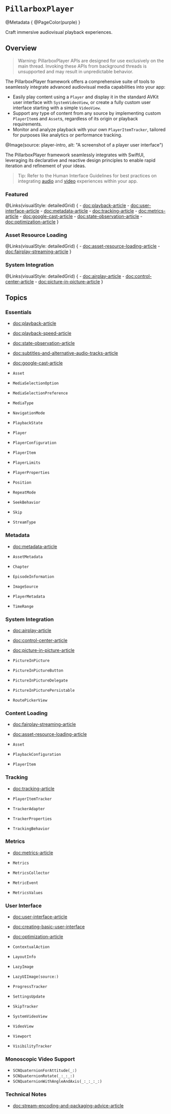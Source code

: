# ``PillarboxPlayer``

@Metadata {
    @PageColor(purple)
}

Craft immersive audiovisual playback experiences.

## Overview

> Warning: PillarboxPlayer APIs are designed for use exclusively on the main thread. Invoking these APIs from background threads is unsupported and may result in unpredictable behavior.

The PillarboxPlayer framework offers a comprehensive suite of tools to seamlessly integrate advanced audiovisual media capabilities into your app:

- Easily play content using a ``Player`` and display it in the standard AVKit user interface with ``SystemVideoView``, or create a fully custom user interface starting with a simple ``VideoView``.
- Support any type of content from any source by implementing custom ``PlayerItem``s and ``Asset``s, regardless of its origin or playback requirements.
- Monitor and analyze playback with your own ``PlayerItemTracker``, tailored for purposes like analytics or performance tracking.

@Image(source: player-intro, alt: "A screenshot of a player user interface")

The PillarboxPlayer framework seamlessly integrates with SwiftUI, leveraging its declarative and reactive design principles to enable rapid iteration and refinement of your ideas.

> Tip: Refer to the Human Interface Guidelines for best practices on integrating [audio](https://developer.apple.com/design/human-interface-guidelines/playing-audio) and [video](https://developer.apple.com/design/human-interface-guidelines/playing-video) experiences within your app.

### Featured

@Links(visualStyle: detailedGrid) {
    - <doc:playback-article>
    - <doc:user-interface-article>
    - <doc:metadata-article>
    - <doc:tracking-article>
    - <doc:metrics-article>
    - <doc:google-cast-article>
    - <doc:state-observation-article>
    - <doc:optimization-article>
}

### Asset Resource Loading

@Links(visualStyle: detailedGrid) {
    - <doc:asset-resource-loading-article>
    - <doc:fairplay-streaming-article>
}

### System Integration

@Links(visualStyle: detailedGrid) {
    - <doc:airplay-article>
    - <doc:control-center-article>
    - <doc:picture-in-picture-article>
}

## Topics

### Essentials

- <doc:playback-article>
- <doc:playback-speed-article>
- <doc:state-observation-article>
- <doc:subtitles-and-alternative-audio-tracks-article>
- <doc:google-cast-article>

- ``Asset``
- ``MediaSelectionOption``
- ``MediaSelectionPreference``
- ``MediaType``
- ``NavigationMode``
- ``PlaybackState``
- ``Player``
- ``PlayerConfiguration``
- ``PlayerItem``
- ``PlayerLimits``
- ``PlayerProperties``
- ``Position``
- ``RepeatMode``
- ``SeekBehavior``
- ``Skip``
- ``StreamType``

### Metadata

- <doc:metadata-article>

- ``AssetMetadata``
- ``Chapter``
- ``EpisodeInformation``
- ``ImageSource``
- ``PlayerMetadata``
- ``TimeRange``

### System Integration

- <doc:airplay-article>
- <doc:control-center-article>
- <doc:picture-in-picture-article>

- ``PictureInPicture``
- ``PictureInPictureButton``
- ``PictureInPictureDelegate``
- ``PictureInPicturePersistable``
- ``RoutePickerView``

### Content Loading

- <doc:fairplay-streaming-article>
- <doc:asset-resource-loading-article>

- ``Asset``
- ``PlaybackConfiguration``
- ``PlayerItem``

### Tracking

- <doc:tracking-article>

- ``PlayerItemTracker``
- ``TrackerAdapter``
- ``TrackerProperties``
- ``TrackingBehavior``

### Metrics

- <doc:metrics-article>

- ``Metrics``
- ``MetricsCollector``
- ``MetricEvent``
- ``MetricsValues``

### User Interface

- <doc:user-interface-article>
- <doc:creating-basic-user-interface>
- <doc:optimization-article>

- ``ContextualAction``
- ``LayoutInfo``
- ``LazyImage``
- ``LazyUIImage(source:)``
- ``ProgressTracker``
- ``SettingsUpdate``
- ``SkipTracker``
- ``SystemVideoView``
- ``VideoView``
- ``Viewport``
- ``VisibilityTracker``

### Monoscopic Video Support

- ``SCNQuaternionForAttitude(_:)``
- ``SCNQuaternionRotate(_:_:_:)``
- ``SCNQuaternionWithAngleAndAxis(_:_:_:_:)``

### Technical Notes

- <doc:stream-encoding-and-packaging-advice-article>
